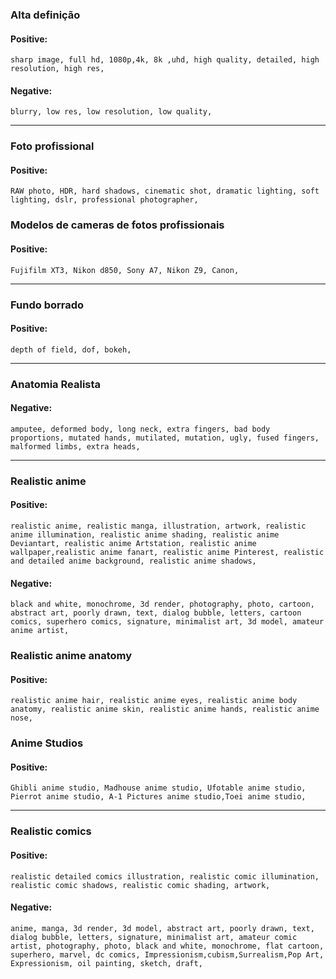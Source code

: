  ### Alta definição
 #### Positive:
```
sharp image, full hd, 1080p,4k, 8k ,uhd, high quality, detailed, high resolution, high res,
```
#### Negative:
```
blurry, low res, low resolution, low quality,
```
---
### Foto profissional
#### Positive:
```
RAW photo, HDR, hard shadows, cinematic shot, dramatic lighting, soft lighting, dslr, professional photographer,
```
### Modelos de cameras de fotos profissionais
#### Positive:
```
Fujifilm XT3, Nikon d850, Sony A7, Nikon Z9, Canon,
```
---
### Fundo borrado
#### Positive:
```
depth of field, dof, bokeh,
```
---
### Anatomia Realista
 #### Negative:
```
amputee, deformed body, long neck, extra fingers, bad body proportions, mutated hands, mutilated, mutation, ugly, fused fingers, malformed limbs, extra heads,
```
---
 ### Realistic anime
 #### Positive:
```
realistic anime, realistic manga, illustration, artwork, realistic anime illumination, realistic anime shading, realistic anime Deviantart, realistic anime Artstation, realistic anime wallpaper,realistic anime fanart, realistic anime Pinterest, realistic and detailed anime background, realistic anime shadows,
```
#### Negative:
```
black and white, monochrome, 3d render, photography, photo, cartoon, abstract art, poorly drawn, text, dialog bubble, letters, cartoon comics, superhero comics, signature, minimalist art, 3d model, amateur anime artist,
```
### Realistic anime anatomy
#### Positive:
```
realistic anime hair, realistic anime eyes, realistic anime body anatomy, realistic anime skin, realistic anime hands, realistic anime nose,
```
### Anime Studios
 #### Positive:
```
Ghibli anime studio, Madhouse anime studio, Ufotable anime studio, Pierrot anime studio, A-1 Pictures anime studio,Toei anime studio,
```
---
### Realistic comics
#### Positive:
```
realistic detailed comics illustration, realistic comic illumination, realistic comic shadows, realistic comic shading, artwork,
```
#### Negative:
```
anime, manga, 3d render, 3d model, abstract art, poorly drawn, text, dialog bubble, letters, signature, minimalist art, amateur comic artist, photography, photo, black and white, monochrome, flat cartoon, superhero, marvel, dc comics, Impressionism,cubism,Surrealism,Pop Art, Expressionism, oil painting, sketch, draft,
```